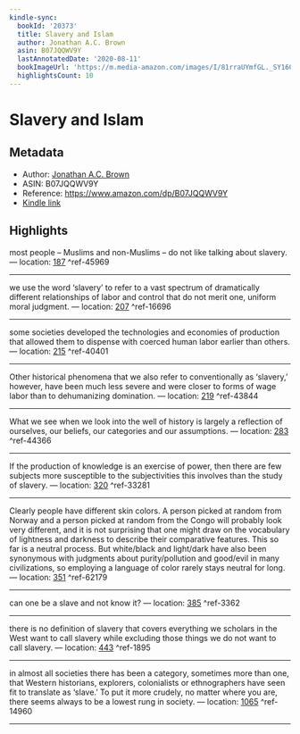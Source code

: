 ```yaml
---
kindle-sync:
  bookId: '20373'
  title: Slavery and Islam
  author: Jonathan A.C. Brown
  asin: B07JQQWV9Y
  lastAnnotatedDate: '2020-08-11'
  bookImageUrl: 'https://m.media-amazon.com/images/I/81rraUYmfGL._SY160.jpg'
  highlightsCount: 10
---
```

# Slavery and Islam
## Metadata
* Author: [Jonathan A.C. Brown](https://www.amazon.com/Jonathan-A-C-Brown/e/B0889LQRRL/ref=dp_byline_cont_ebooks_1)
* ASIN: B07JQQWV9Y
* Reference: https://www.amazon.com/dp/B07JQQWV9Y
* [Kindle link](kindle://book?action=open&asin=B07JQQWV9Y)

## Highlights
most people – Muslims and non-Muslims – do not like talking about slavery. — location: [187](kindle://book?action=open&asin=B07JQQWV9Y&location=187) ^ref-45969

---
we use the word ‘slavery’ to refer to a vast spectrum of dramatically different relationships of labor and control that do not merit one, uniform moral judgment. — location: [207](kindle://book?action=open&asin=B07JQQWV9Y&location=207) ^ref-16696

---
some societies developed the technologies and economies of production that allowed them to dispense with coerced human labor earlier than others. — location: [215](kindle://book?action=open&asin=B07JQQWV9Y&location=215) ^ref-40401

---
Other historical phenomena that we also refer to conventionally as ‘slavery,’ however, have been much less severe and were closer to forms of wage labor than to dehumanizing domination. — location: [219](kindle://book?action=open&asin=B07JQQWV9Y&location=219) ^ref-43844

---
What we see when we look into the well of history is largely a reflection of ourselves, our beliefs, our categories and our assumptions. — location: [283](kindle://book?action=open&asin=B07JQQWV9Y&location=283) ^ref-44366

---
If the production of knowledge is an exercise of power, then there are few subjects more susceptible to the subjectivities this involves than the study of slavery. — location: [320](kindle://book?action=open&asin=B07JQQWV9Y&location=320) ^ref-33281

---
Clearly people have different skin colors. A person picked at random from Norway and a person picked at random from the Congo will probably look very different, and it is not surprising that one might draw on the vocabulary of lightness and darkness to describe their comparative features. This so far is a neutral process. But white/black and light/dark have also been synonymous with judgments about purity/pollution and good/evil in many civilizations, so employing a language of color rarely stays neutral for long. — location: [351](kindle://book?action=open&asin=B07JQQWV9Y&location=351) ^ref-62179

---
can one be a slave and not know it? — location: [385](kindle://book?action=open&asin=B07JQQWV9Y&location=385) ^ref-3362

---
there is no definition of slavery that covers everything we scholars in the West want to call slavery while excluding those things we do not want to call slavery. — location: [443](kindle://book?action=open&asin=B07JQQWV9Y&location=443) ^ref-1895

---
in almost all societies there has been a category, sometimes more than one, that Western historians, explorers, colonialists or ethnographers have seen fit to translate as ‘slave.’ To put it more crudely, no matter where you are, there seems always to be a lowest rung in society. — location: [1065](kindle://book?action=open&asin=B07JQQWV9Y&location=1065) ^ref-14960

---
